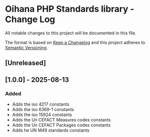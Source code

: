 # Oihana PHP Standards library - Change Log

All notable changes to this project will be documented in this file.

The format is based on [Keep a Changelog](http://keepachangelog.com/) and this project adheres to [Semantic Versioning](http://semver.org/).

## [Unreleased]

## [1.0.0] - 2025-08-13

### Added

- Adds the iso 4217 constants
- Adds the iso 6369-1 constants
- Adds the iso 15924 constants
- Adds the Un CEFACT Measures codes constants
- Adds the Un CEFACT Packages codes constants
- Adds he UN M49 standards constants
